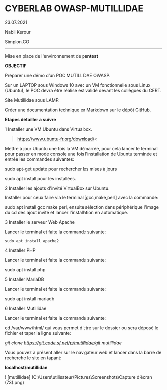 # CYBERLAB OWASP-MUTILLIDAE
23.07.2021

Nabil Kerour

Simplon.CO
__________
Mise en place de l'environnement de **pentest**

**OBJECTIF**

Préparer une démo d’un POC MUTILLIDAE OWASP.

Sur un LAPTOP sous Windows 10 avec un VM fonctionnelle sous Linux (Ubuntu), le POC devra être réalisé est validé devant les collègues du CERT.

Site Mutillidae sous LAMP.

Créer une documentation technique en Markdown sur le dépôt GitHub. 

**Etapes détailler a suivre**

1 Installer une VM Ubuntu dans Virtualbox.

>https://www.ubuntu-fr.org/download/< 

Mettre à jour Ubuntu une fois la VM démarrée, pour cela lancer le terminal pour passer en mode console une fois l'installation de Ubuntu terminée et entrée les commandes suivantes:

 sudo apt-get update pour rechercher les mises à jours
 
 sudo apt install pour les installées.

2  Installer les ajouts d'invité VirtualBox
sur Ubuntu.

Installer pour ceux faire via le terminal [gcc,make,perl] avec la commande:

 sudo apt install gcc make perl, ensuite sélection dans périphérique l'image du cd des ajout invité et lancer l'installation en automatique. 

3  Installer le serveur Web Apache

Lancer le terminal et faite la commande suivante:

````sudo apt install apache2````

4 Installer PHP

Lancer le terminal et faite la commande suivante:

sudo apt install php

5 Installer MariaDB

Lancer le terminal et faite la commande suivante:

sudo apt install mariadb

6 Installer Mutillidae

Lancer le terminal et faite la commande suivante:

cd /var/www/html/ qui vous permet d'etre sur le dossier ou sera déposé le fichier et taper la ligne suivante:

*git clone https://git.code.sf.net/p/mutillidae/git mutillidae*

Vous pouvez à présent aller sur le navigateur web et lancer dans la barre de recherche le site en tapant:

**localhost/mutillidae**

! [mutillidae] (C:\Users\utilisateur\Pictures\Screenshots\Capture d’écran (73).png)

